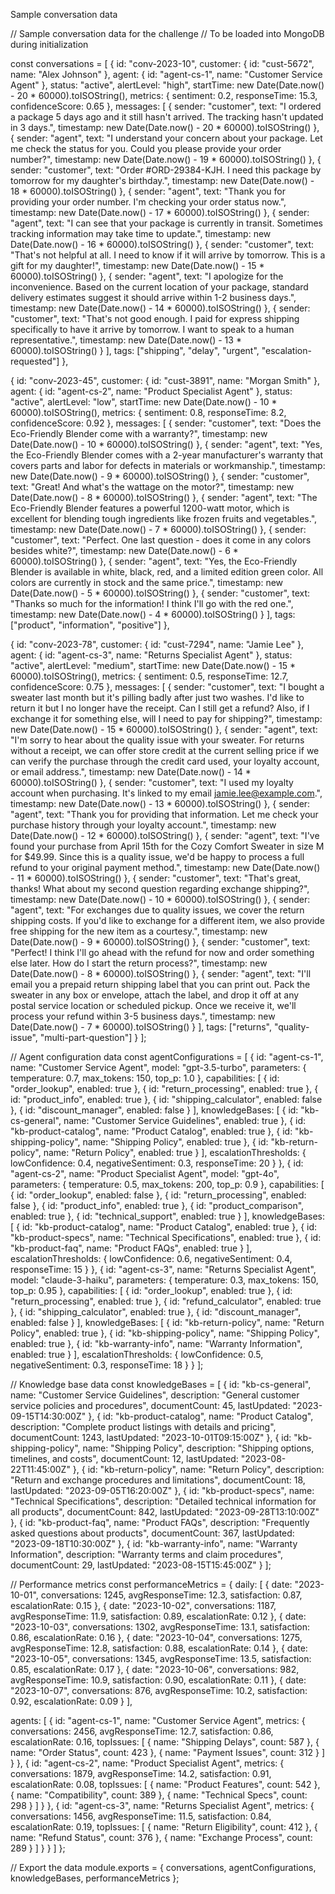 Sample conversation data

// Sample conversation data for the challenge
// To be loaded into MongoDB during initialization

const conversations = [
  {
    id: "conv-2023-10",
    customer: {
      id: "cust-5672",
      name: "Alex Johnson"
    },
    agent: {
      id: "agent-cs-1",
      name: "Customer Service Agent"
    },
    status: "active",
    alertLevel: "high",
    startTime: new Date(Date.now() - 20 * 60000).toISOString(),
    metrics: {
      sentiment: 0.2,
      responseTime: 15.3,
      confidenceScore: 0.65
    },
    messages: [
      {
        sender: "customer",
        text: "I ordered a package 5 days ago and it still hasn't arrived. The tracking hasn't updated in 3 days.",
        timestamp: new Date(Date.now() - 20 * 60000).toISOString()
      },
      {
        sender: "agent",
        text: "I understand your concern about your package. Let me check the status for you. Could you please provide your order number?",
        timestamp: new Date(Date.now() - 19 * 60000).toISOString()
      },
      {
        sender: "customer",
        text: "Order #ORD-29384-KJH. I need this package by tomorrow for my daughter's birthday.",
        timestamp: new Date(Date.now() - 18 * 60000).toISOString()
      },
      {
        sender: "agent",
        text: "Thank you for providing your order number. I'm checking your order status now.",
        timestamp: new Date(Date.now() - 17 * 60000).toISOString()
      },
      {
        sender: "agent",
        text: "I can see that your package is currently in transit. Sometimes tracking information may take time to update.",
        timestamp: new Date(Date.now() - 16 * 60000).toISOString()
      },
      {
        sender: "customer",
        text: "That's not helpful at all. I need to know if it will arrive by tomorrow. This is a gift for my daughter!",
        timestamp: new Date(Date.now() - 15 * 60000).toISOString()
      },
      {
        sender: "agent",
        text: "I apologize for the inconvenience. Based on the current location of your package, standard delivery estimates suggest it should arrive within 1-2 business days.",
        timestamp: new Date(Date.now() - 14 * 60000).toISOString()
      },
      {
        sender: "customer",
        text: "That's not good enough. I paid for express shipping specifically to have it arrive by tomorrow. I want to speak to a human representative.",
        timestamp: new Date(Date.now() - 13 * 60000).toISOString()
      }
    ],
    tags: ["shipping", "delay", "urgent", "escalation-requested"]
  },
  
  {
    id: "conv-2023-45",
    customer: {
      id: "cust-3891",
      name: "Morgan Smith"
    },
    agent: {
      id: "agent-cs-2",
      name: "Product Specialist Agent"
    },
    status: "active",
    alertLevel: "low",
    startTime: new Date(Date.now() - 10 * 60000).toISOString(),
    metrics: {
      sentiment: 0.8,
      responseTime: 8.2,
      confidenceScore: 0.92
    },
    messages: [
      {
        sender: "customer",
        text: "Does the Eco-Friendly Blender come with a warranty?",
        timestamp: new Date(Date.now() - 10 * 60000).toISOString()
      },
      {
        sender: "agent",
        text: "Yes, the Eco-Friendly Blender comes with a 2-year manufacturer's warranty that covers parts and labor for defects in materials or workmanship.",
        timestamp: new Date(Date.now() - 9 * 60000).toISOString()
      },
      {
        sender: "customer",
        text: "Great! And what's the wattage on the motor?",
        timestamp: new Date(Date.now() - 8 * 60000).toISOString()
      },
      {
        sender: "agent",
        text: "The Eco-Friendly Blender features a powerful 1200-watt motor, which is excellent for blending tough ingredients like frozen fruits and vegetables.",
        timestamp: new Date(Date.now() - 7 * 60000).toISOString()
      },
      {
        sender: "customer",
        text: "Perfect. One last question - does it come in any colors besides white?",
        timestamp: new Date(Date.now() - 6 * 60000).toISOString()
      },
      {
        sender: "agent",
        text: "Yes, the Eco-Friendly Blender is available in white, black, red, and a limited edition green color. All colors are currently in stock and the same price.",
        timestamp: new Date(Date.now() - 5 * 60000).toISOString()
      },
      {
        sender: "customer",
        text: "Thanks so much for the information! I think I'll go with the red one.",
        timestamp: new Date(Date.now() - 4 * 60000).toISOString()
      }
    ],
    tags: ["product", "information", "positive"]
  },
  
  {
    id: "conv-2023-78",
    customer: {
      id: "cust-7294",
      name: "Jamie Lee"
    },
    agent: {
      id: "agent-cs-3",
      name: "Returns Specialist Agent"
    },
    status: "active",
    alertLevel: "medium",
    startTime: new Date(Date.now() - 15 * 60000).toISOString(),
    metrics: {
      sentiment: 0.5,
      responseTime: 12.7,
      confidenceScore: 0.75
    },
    messages: [
      {
        sender: "customer",
        text: "I bought a sweater last month but it's pilling badly after just two washes. I'd like to return it but I no longer have the receipt. Can I still get a refund? Also, if I exchange it for something else, will I need to pay for shipping?",
        timestamp: new Date(Date.now() - 15 * 60000).toISOString()
      },
      {
        sender: "agent",
        text: "I'm sorry to hear about the quality issue with your sweater. For returns without a receipt, we can offer store credit at the current selling price if we can verify the purchase through the credit card used, your loyalty account, or email address.",
        timestamp: new Date(Date.now() - 14 * 60000).toISOString()
      },
      {
        sender: "customer",
        text: "I used my loyalty account when purchasing. It's linked to my email jamie.lee@example.com.",
        timestamp: new Date(Date.now() - 13 * 60000).toISOString()
      },
      {
        sender: "agent",
        text: "Thank you for providing that information. Let me check your purchase history through your loyalty account.",
        timestamp: new Date(Date.now() - 12 * 60000).toISOString()
      },
      {
        sender: "agent",
        text: "I've found your purchase from April 15th for the Cozy Comfort Sweater in size M for $49.99. Since this is a quality issue, we'd be happy to process a full refund to your original payment method.",
        timestamp: new Date(Date.now() - 11 * 60000).toISOString()
      },
      {
        sender: "customer",
        text: "That's great, thanks! What about my second question regarding exchange shipping?",
        timestamp: new Date(Date.now() - 10 * 60000).toISOString()
      },
      {
        sender: "agent",
        text: "For exchanges due to quality issues, we cover the return shipping costs. If you'd like to exchange for a different item, we also provide free shipping for the new item as a courtesy.",
        timestamp: new Date(Date.now() - 9 * 60000).toISOString()
      },
      {
        sender: "customer",
        text: "Perfect! I think I'll go ahead with the refund for now and order something else later. How do I start the return process?",
        timestamp: new Date(Date.now() - 8 * 60000).toISOString()
      },
      {
        sender: "agent",
        text: "I'll email you a prepaid return shipping label that you can print out. Pack the sweater in any box or envelope, attach the label, and drop it off at any postal service location or scheduled pickup. Once we receive it, we'll process your refund within 3-5 business days.",
        timestamp: new Date(Date.now() - 7 * 60000).toISOString()
      }
    ],
    tags: ["returns", "quality-issue", "multi-part-question"]
  }
];

// Agent configuration data
const agentConfigurations = [
  {
    id: "agent-cs-1",
    name: "Customer Service Agent",
    model: "gpt-3.5-turbo",
    parameters: {
      temperature: 0.7,
      max_tokens: 150,
      top_p: 1.0
    },
    capabilities: [
      { id: "order_lookup", enabled: true },
      { id: "return_processing", enabled: true },
      { id: "product_info", enabled: true },
      { id: "shipping_calculator", enabled: false },
      { id: "discount_manager", enabled: false }
    ],
    knowledgeBases: [
      { id: "kb-cs-general", name: "Customer Service Guidelines", enabled: true },
      { id: "kb-product-catalog", name: "Product Catalog", enabled: true },
      { id: "kb-shipping-policy", name: "Shipping Policy", enabled: true },
      { id: "kb-return-policy", name: "Return Policy", enabled: true }
    ],
    escalationThresholds: {
      lowConfidence: 0.4,
      negativeSentiment: 0.3,
      responseTime: 20
    }
  },
  {
    id: "agent-cs-2",
    name: "Product Specialist Agent",
    model: "gpt-4o",
    parameters: {
      temperature: 0.5,
      max_tokens: 200,
      top_p: 0.9
    },
    capabilities: [
      { id: "order_lookup", enabled: false },
      { id: "return_processing", enabled: false },
      { id: "product_info", enabled: true },
      { id: "product_comparison", enabled: true },
      { id: "technical_support", enabled: true }
    ],
    knowledgeBases: [
      { id: "kb-product-catalog", name: "Product Catalog", enabled: true },
      { id: "kb-product-specs", name: "Technical Specifications", enabled: true },
      { id: "kb-product-faq", name: "Product FAQs", enabled: true }
    ],
    escalationThresholds: {
      lowConfidence: 0.6,
      negativeSentiment: 0.4,
      responseTime: 15
    }
  },
  {
    id: "agent-cs-3",
    name: "Returns Specialist Agent",
    model: "claude-3-haiku",
    parameters: {
      temperature: 0.3,
      max_tokens: 150,
      top_p: 0.95
    },
    capabilities: [
      { id: "order_lookup", enabled: true },
      { id: "return_processing", enabled: true },
      { id: "refund_calculator", enabled: true },
      { id: "shipping_calculator", enabled: true },
      { id: "discount_manager", enabled: false }
    ],
    knowledgeBases: [
      { id: "kb-return-policy", name: "Return Policy", enabled: true },
      { id: "kb-shipping-policy", name: "Shipping Policy", enabled: true },
      { id: "kb-warranty-info", name: "Warranty Information", enabled: true }
    ],
    escalationThresholds: {
      lowConfidence: 0.5,
      negativeSentiment: 0.3,
      responseTime: 18
    }
  }
];

// Knowledge base data
const knowledgeBases = [
  {
    id: "kb-cs-general",
    name: "Customer Service Guidelines",
    description: "General customer service policies and procedures",
    documentCount: 45,
    lastUpdated: "2023-09-15T14:30:00Z"
  },
  {
    id: "kb-product-catalog",
    name: "Product Catalog",
    description: "Complete product listings with details and pricing",
    documentCount: 1243,
    lastUpdated: "2023-10-01T09:15:00Z"
  },
  {
    id: "kb-shipping-policy",
    name: "Shipping Policy",
    description: "Shipping options, timelines, and costs",
    documentCount: 12,
    lastUpdated: "2023-08-22T11:45:00Z"
  },
  {
    id: "kb-return-policy",
    name: "Return Policy",
    description: "Return and exchange procedures and limitations",
    documentCount: 18,
    lastUpdated: "2023-09-05T16:20:00Z"
  },
  {
    id: "kb-product-specs",
    name: "Technical Specifications",
    description: "Detailed technical information for all products",
    documentCount: 842,
    lastUpdated: "2023-09-28T13:10:00Z"
  },
  {
    id: "kb-product-faq",
    name: "Product FAQs",
    description: "Frequently asked questions about products",
    documentCount: 367,
    lastUpdated: "2023-09-18T10:30:00Z"
  },
  {
    id: "kb-warranty-info",
    name: "Warranty Information",
    description: "Warranty terms and claim procedures",
    documentCount: 29,
    lastUpdated: "2023-08-15T15:45:00Z"
  }
];

// Performance metrics
const performanceMetrics = {
  daily: [
    { date: "2023-10-01", conversations: 1245, avgResponseTime: 12.3, satisfaction: 0.87, escalationRate: 0.15 },
    { date: "2023-10-02", conversations: 1187, avgResponseTime: 11.9, satisfaction: 0.89, escalationRate: 0.12 },
    { date: "2023-10-03", conversations: 1302, avgResponseTime: 13.1, satisfaction: 0.86, escalationRate: 0.16 },
    { date: "2023-10-04", conversations: 1275, avgResponseTime: 12.8, satisfaction: 0.88, escalationRate: 0.14 },
    { date: "2023-10-05", conversations: 1345, avgResponseTime: 13.5, satisfaction: 0.85, escalationRate: 0.17 },
    { date: "2023-10-06", conversations: 982, avgResponseTime: 10.9, satisfaction: 0.90, escalationRate: 0.11 },
    { date: "2023-10-07", conversations: 876, avgResponseTime: 10.2, satisfaction: 0.92, escalationRate: 0.09 }
  ],
  
  agents: [
    { 
      id: "agent-cs-1", 
      name: "Customer Service Agent",
      metrics: {
        conversations: 2456,
        avgResponseTime: 12.7,
        satisfaction: 0.86,
        escalationRate: 0.16,
        topIssues: [
          { name: "Shipping Delays", count: 587 },
          { name: "Order Status", count: 423 },
          { name: "Payment Issues", count: 312 }
        ]
      }
    },
    { 
      id: "agent-cs-2", 
      name: "Product Specialist Agent",
      metrics: {
        conversations: 1879,
        avgResponseTime: 14.2,
        satisfaction: 0.91,
        escalationRate: 0.08,
        topIssues: [
          { name: "Product Features", count: 542 },
          { name: "Compatibility", count: 389 },
          { name: "Technical Specs", count: 298 }
        ]
      }
    },
    { 
      id: "agent-cs-3", 
      name: "Returns Specialist Agent",
      metrics: {
        conversations: 1456,
        avgResponseTime: 11.5,
        satisfaction: 0.84,
        escalationRate: 0.19,
        topIssues: [
          { name: "Return Eligibility", count: 412 },
          { name: "Refund Status", count: 376 },
          { name: "Exchange Process", count: 289 }
        ]
      }
    }
  ]
};

// Export the data
module.exports = {
  conversations,
  agentConfigurations,
  knowledgeBases,
  performanceMetrics
};
